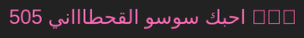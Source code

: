 <!DOCTYPE html>
<html lang="ar">
<head>
  <meta charset="UTF-8" />
  <title>رسالة حب</title>
  <style>
    body {
      background-color: #222;
      color: #ff69b4;
      font-family: 'Arial', sans-serif;
      display: flex;
      justify-content: center;
      align-items: center;
      height: 100vh;
      font-size: 36px;
      text-align: center;
      padding: 20px;
    }
  </style>
</head>
<body>
  احبك سوسو القحطاااني 505 🧤🧤😹
</body>
</html>
